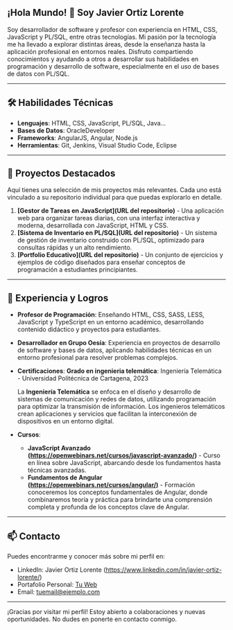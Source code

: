 ## ¡Hola Mundo! 👋 Soy Javier Ortiz Lorente

Soy desarrollador de software y profesor con experiencia en HTML, CSS, JavaScript y PL/SQL, entre otras tecnologías. Mi pasión por la tecnología me ha llevado a explorar distintas áreas, desde la enseñanza hasta la aplicación profesional en entornos reales. Disfruto compartiendo conocimientos y ayudando a otros a desarrollar sus habilidades en programación y desarrollo de software, especialmente en el uso de bases de datos con PL/SQL.

---

## 🛠️ Habilidades Técnicas

- **Lenguajes**: HTML, CSS, JavaScript, PL/SQL, Java...
- **Bases de Datos**: OracleDeveloper
- **Frameworks**: AngularJS, Angular, Node.js
- **Herramientas**: Git, Jenkins, Visual Studio Code, Eclipse

---

## 🚀 Proyectos Destacados

Aquí tienes una selección de mis proyectos más relevantes. Cada uno está vinculado a su repositorio individual para que puedas explorarlo en detalle.

1. **[Gestor de Tareas en JavaScript](URL del repositorio)** - Una aplicación web para organizar tareas diarias, con una interfaz interactiva y moderna, desarrollada con JavaScript, HTML y CSS.
2. **[Sistema de Inventario en PL/SQL](URL del repositorio)** - Un sistema de gestión de inventario construido con PL/SQL, optimizado para consultas rápidas y un alto rendimiento.
3. **[Portfolio Educativo](URL del repositorio)** - Un conjunto de ejercicios y ejemplos de código diseñados para enseñar conceptos de programación a estudiantes principiantes.

---

## 💼 Experiencia y Logros

- **Profesor de Programación**: Enseñando HTML, CSS, SASS, LESS, JavaScript y TypeScript en un entorno académico, desarrollando contenido didáctico y proyectos para estudiantes.
- **Desarrollador en Grupo Oesía**: Experiencia en proyectos de desarrollo de software y bases de datos, aplicando habilidades técnicas en un entorno profesional para resolver problemas complejos.
- **Certificaciones**:
  **Grado en ingenieria telemática**: Ingeniería Telemática - Universidad Politécnica de Cartagena, 2023
  
  La **Ingeniería Telemática** se enfoca en el diseño y desarrollo de sistemas de comunicación y redes de datos, utilizando programación para optimizar la transmisión de información. Los ingenieros telemáticos crean aplicaciones y servicios que facilitan la interconexión de dispositivos en un entorno digital.

- **Cursos**:
  - **JavaScript Avanzado (https://openwebinars.net/cursos/javascript-avanzado/)** - Curso en línea sobre JavaScript, abarcando desde los fundamentos hasta técnicas avanzadas.
  - **Fundamentos de Angular (https://openwebinars.net/cursos/angular/)** - Formación conoceremos los conceptos fundamentales de Angular, donde combinaremos teoría y práctica para brindarte una comprensión completa y profunda de los conceptos clave de Angular.
---

## 📫 Contacto

Puedes encontrarme y conocer más sobre mi perfil en:
- LinkedIn: Javier Ortiz Lorente (https://www.linkedin.com/in/javier-ortiz-lorente/)
- Portafolio Personal: [Tu Web](https://tuportafolio.com)
- Email: tuemail@ejemplo.com

---

¡Gracias por visitar mi perfil! Estoy abierto a colaboraciones y nuevas oportunidades. No dudes en ponerte en contacto conmigo.
